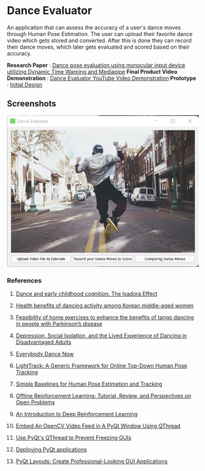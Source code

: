 # Dance Evaluator
An application that can assess the accuracy of a user's dance moves through Human Pose Estimation. The user can upload their favorite dance video which gets stored and converted. After this is done they can record their dance moves, which later gets evaluated and scored based on their accuracy.

**Research Paper** : [Dance pose evaluation using monocular input device utilizing Dynamic Time Warping and Mediapipe](https://docs.google.com/document/d/11QUKHrE8lfJrquCRYUuD5z4MYQ7jwniZ/edit?usp=sharing&ouid=109898272318264998018&rtpof=true&sd=true)
**Final Product Video Demonstration** : [Dance Evaluator YouTube Video Demonstration](https://youtu.be/4R-KjPlZjqs)
**Prototype** : [Initial Design](https://www.figma.com/proto/HegXr33zJvBt2zqdJmXvZD/Final-Year-Project?node-id=1%3A3&scaling=scale-down&page-id=0%3A1&starting-point-node-id=1%3A3)

## Screenshots
![Home Screen](Screenshots/Home_Screen.png)

### References
1. [Dance and early childhood cognition: The Isadora Effect](https://www.tandfonline.com/doi/abs/10.1080/10632913.2016.1245166)
2. [Health benefits of dancing activity among Korean middle-aged women](https://www.tandfonline.com/doi/full/10.3402/qhw.v11.31215)
3. [Feasibility of home exercises to enhance the benefits of tango dancing in people with Parkinson’s disease](https://www.sciencedirect.com/science/article/abs/pii/S0965229918302401)
4. [Depression, Social Isolation, and the Lived Experience of Dancing in Disadvantaged Adults](https://www.sciencedirect.com/science/article/abs/pii/S0883941715002472)
5. [Everybody Dance Now](https://arxiv.org/abs/1808.07371)
6. [LightTrack: A Generic Framework for Online Top-Down Human Pose Tracking](https://openaccess.thecvf.com/content_ECCV_2018/html/Bin_Xiao_Simple_Baselines_for_ECCV_2018_paper.html)
7. [Simple Baselines for Human Pose Estimation and Tracking](https://openaccess.thecvf.com/content_ECCV_2018/html/Bin_Xiao_Simple_Baselines_for_ECCV_2018_paper.html)
8. [Offline Reinforcement Learning: Tutorial, Review, and Perspectives on Open Problems](https://arxiv.org/abs/2005.01643)
9. [An Introduction to Deep Reinforcement Learning](https://arxiv.org/abs/1811.12560)

10. [Embed An OpenCV Video Feed in A PyQt Window Using QThread](https://youtu.be/dTDgbx-XelY)

11. [Use PyQt's QThread to Prevent Freezing GUIs](https://realpython.com/python-pyqt-qthread/)
12. [Deploying PyQt applications](https://wiki.python.org/moin/PyQt/Deploying_PyQt_Applications)
13. [PyQt Layouts: Create Professional-Looking GUI Applications](https://realpython.com/python-pyqt-layout/)
